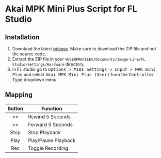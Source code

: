 # Akai MPK Mini Plus Script for FL Studio

## Installation

1. Download the latest [release](./releases). Make sure to download the ZIP file and not the source code.
2. Extract the ZIP file in your `%USERPROFILE%/Documents/Image-Line/FL Studio/Settings/Hardware` directory.
3. In FL studio go to <kbd>Options > MIDI Settings > Input > MPK mini Plus</kbd> and select <kbd>Akai MPK Mini Plus (User)</kbd> from the <kbd>Controller Type</kbd> dropdown menu.

## Mapping

| Button | Function            |
|:------:|---------------------|
| <<     | Rewind 5 Seconds    |
| >>     | Forward 5 Seconds   |
| Stop   | Stop Playback       |
| Play   | Play/Pause Playback |
| Rec    | Toggle Recording    |
